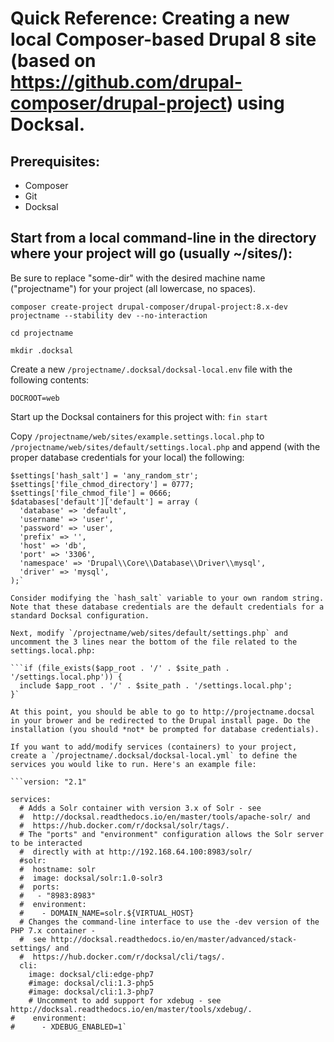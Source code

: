 # Quick Reference: Creating a new local Composer-based Drupal 8 site (based on https://github.com/drupal-composer/drupal-project) using Docksal.

## Prerequisites: 
  *  Composer  
  *  Git  
  *  Docksal  

## Start from a local command-line in the directory where your project will go (usually ~/sites/):

Be sure to replace "some-dir" with the desired machine name ("projectname") for your project (all lowercase, no spaces).
 
`composer create-project drupal-composer/drupal-project:8.x-dev projectname --stability dev --no-interaction`

`cd projectname`

`mkdir .docksal`

Create a new `/projectname/.docksal/docksal-local.env` file with the following contents:

`DOCROOT=web`

Start up the Docksal containers for this project with: `fin start`

Copy `/projectname/web/sites/example.settings.local.php` to `/projectname/web/sites/default/settings.local.php` and append (with the proper database credentials for your local) the following:
 
```$config_directories['sync'] = '../config';
$settings['hash_salt'] = 'any_random_str';
$settings['file_chmod_directory'] = 0777;
$settings['file_chmod_file'] = 0666;
$databases['default']['default'] = array (
  'database' => 'default',
  'username' => 'user',
  'password' => 'user',
  'prefix' => '',
  'host' => 'db',
  'port' => '3306',
  'namespace' => 'Drupal\\Core\\Database\\Driver\\mysql',
  'driver' => 'mysql',
);`

Consider modifying the `hash_salt` variable to your own random string. Note that these database credentials are the default credentials for a standard Docksal configuration.

Next, modify `/projectname/web/sites/default/settings.php` and uncomment the 3 lines near the bottom of the file related to the settings.local.php:

```if (file_exists($app_root . '/' . $site_path . '/settings.local.php')) {
  include $app_root . '/' . $site_path . '/settings.local.php';
}`

At this point, you should be able to go to http://projectname.docsal in your brower and be redirected to the Drupal install page. Do the installation (you should *not* be prompted for database credentials). 

If you want to add/modify services (containers) to your project, create a `/projectname/.docksal/docksal-local.yml` to define the services you would like to run. Here's an example file:

```version: "2.1"

services:
  # Adds a Solr container with version 3.x of Solr - see
  #  http://docksal.readthedocs.io/en/master/tools/apache-solr/ and 
  #  https://hub.docker.com/r/docksal/solr/tags/.
  # The "ports" and "environment" configuration allows the Solr server to be interacted
  #  directly with at http://192.168.64.100:8983/solr/
  #solr:
  #  hostname: solr
  #  image: docksal/solr:1.0-solr3
  #  ports:
  #   - "8983:8983"
  #  environment:
  #    - DOMAIN_NAME=solr.${VIRTUAL_HOST}
  # Changes the command-line interface to use the -dev version of the PHP 7.x container - 
  #  see http://docksal.readthedocs.io/en/master/advanced/stack-settings/ and 
  #  https://hub.docker.com/r/docksal/cli/tags/.  
  cli:
    image: docksal/cli:edge-php7
    #image: docksal/cli:1.3-php5
    #image: docksal/cli:1.3-php7
    # Uncomment to add support for xdebug - see http://docksal.readthedocs.io/en/master/tools/xdebug/.  
#    environment:
#      - XDEBUG_ENABLED=1`

